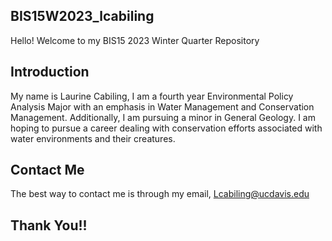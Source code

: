 ## BIS15W2023_lcabiling
Hello! Welcome to my BIS15 2023 Winter Quarter Repository 

## Introduction
My name is Laurine Cabiling, I am a fourth year Environmental Policy Analysis Major with an emphasis in Water Management and Conservation Management. Additionally, I am pursuing a minor in General Geology. I am hoping to pursue a career dealing with conservation efforts associated with water environments and their creatures. 

## Contact Me
The best way to contact me is through my email, Lcabiling@ucdavis.edu

## Thank You!!
